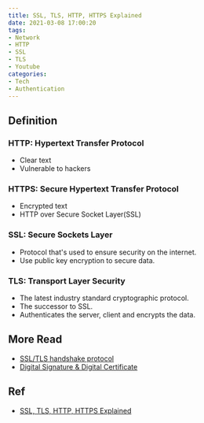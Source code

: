 ```yaml
---
title: SSL, TLS, HTTP, HTTPS Explained
date: 2021-03-08 17:00:20
tags:
- Network
- HTTP
- SSL
- TLS
- Youtube
categories:
- Tech
- Authentication
---
```


## Definition

### HTTP: Hypertext Transfer Protocol
* Clear text
* Vulnerable to hackers

### HTTPS: Secure Hypertext Transfer Protocol
* Encrypted text
* HTTP over Secure Socket Layer(SSL)

### SSL: Secure Sockets Layer
* Protocol that's used to ensure security on the internet.
* Use public key encryption to secure data.

### TLS: Transport Layer Security
* The latest industry standard cryptographic protocol.
* The successor to SSL.
* Authenticates the server, client and encrypts the data.

## More Read
* [SSL/TLS handshake protocol](/2021/03/08/tech/authentication/ssl-tls-protocol)
* [Digital Signature & Digital Certificate](/2021/03/08/tech/authentication/digital-signature-and-digital-certificate)

## Ref
* [SSL, TLS, HTTP, HTTPS Explained](https://www.youtube.com/watch?v=hExRDVZHhig)
